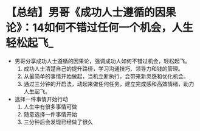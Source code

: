 # 【总结】男哥《成功人士遵循的因果论》：14如何不错过任何一个机会，人生轻松起飞_

-   男哥分享成功人士遵循的因果论，强调成功人如何不错过机会，轻松起飞。
    1.  成功人士清楚自己的提升路径，学习沟通技巧、领导力和钱的管理。
    2.  从最简单的事情开始做起，当机立断执行，会带来新灵感和优化机会。
    3.  通过三分钟的开启法，动起来做任何任务，建立完成感和高效情绪，助力人生起飞。
-   选择一件事情开始行动
    1.  人生中有很多事情可做
    2.  随意选择一件事情开始
    3.  三分钟后会发现已经做了很久
